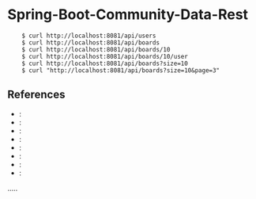Spring-Boot-Community-Data-Rest
===============================

```
	$ curl http://localhost:8081/api/users
	$ curl http://localhost:8081/api/boards
	$ curl http://localhost:8081/api/boards/10
	$ curl http://localhost:8081/api/boards/10/user
	$ curl http://localhost:8081/api/boards?size=10
	$ curl "http://localhost:8081/api/boards?size=10&page=3"

```



References
----------
- []( ""):
- []( ""):
- []( ""):
- []( ""):
- []( ""):
- []( ""):
- []( ""):
- []( ""):


.....

